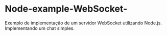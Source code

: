 # Node-example-WebSocket-
Exemplo de implementação de um servidor WebSocket utilizando Node.js. Implementando um chat simples.
